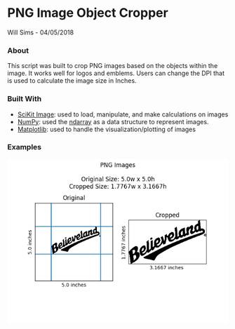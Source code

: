 # PNG Image Object Cropper
Will Sims - 04/05/2018

### About
This script was built to crop PNG images based on the objects within the image. It works well for logos and emblems. Users can change the DPI that is used to calculate the image size in Inches.

### Built With
* [SciKit Image](http://scikit-image.org/): used to load, manipulate, and make calculations on images
* [NumPy](https://www.scipy.org/scipylib/download.html): used the [ndarray](https://docs.scipy.org/doc/numpy/reference/generated/numpy.ndarray.html) as a data structure to represent images.
* [Matplotlib](https://matplotlib.org/): used to handle the visualization/plotting of images




### Examples
![Example 1](https://github.com/willsims14/Image-Object-Cropper/blob/master/images/examples/believeland_example.png)
